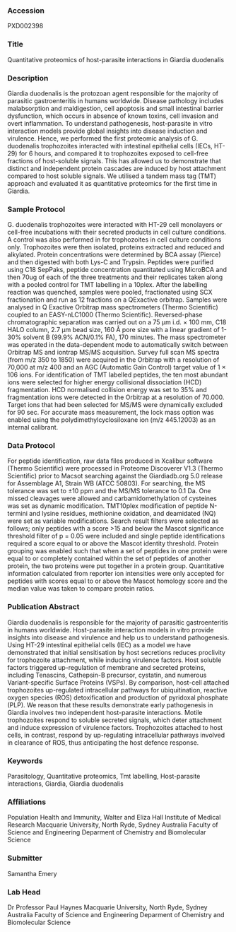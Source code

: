 ### Accession
PXD002398

### Title
Quantitative proteomics of host-parasite interactions in Giardia duodenalis

### Description
Giardia duodenalis is the protozoan agent responsible for the majority of parasitic gastroenteritis in humans worldwide. Disease pathology includes malabsorption and maldigestion, cell apoptosis and small intestinal barrier dysfunction, which occurs in absence of known toxins, cell invasion and overt inflammation. To understand pathogenesis, host-parasite in vitro interaction models provide global insights into disease induction and virulence. Hence, we performed the first proteomic analysis of G. duodenalis trophozoites interacted with intestinal epithelial cells (IECs, HT-29) for 6 hours, and compared it to trophozoites exposed to cell-free fractions of host-soluble signals. This has allowed us to demonstrate that distinct and independent protein cascades are induced by host attachment compared to host soluble signals. We utilised a tandem mass tag (TMT) approach and evaluated it as quantitative proteomics for the first time in Giardia.

### Sample Protocol
G. duodenalis trophozoites were interacted with HT-29 cell monolayers or cell-free incubations with their secreted products in cell culture conditions. A control was also performed in for trophozoites in cell culture conditions only. Trophozoites were then isolated, proteins extracted and reduced and alkylated. Protein concentrations were determined by BCA assay (Pierce) and then digested with both Lys-C and Trypsin. Peptides were purified using C18 SepPaks, peptide concentration quantitated using MicroBCA and then 70ug of each of the three treatments and their replicates  taken along with a pooled control for TMT labelling in a 10plex. After the labelling reaction was quenched, samples were pooled, fractionated using SCX fractionation and run as 12 fractions on a QExactive orbitrap.  Samples were analysed in Q Exactive Orbitrap mass spectrometers (Thermo Scientific) coupled to an EASY-nLC1000 (Thermo Scientific). Reversed-phase chromatographic separation was carried out on a 75 μm i.d. × 100 mm, C18 HALO column, 2.7 μm bead size, 160 Å pore size with a linear gradient of 1-30% solvent B (99.9% ACN/0.1% FA), 170 minutes. The mass spectrometer was operated in the data-dependent mode to automatically switch between Orbitrap MS and iontrap MS/MS acquisition. Survey full scan MS spectra (from m/z 350 to 1850) were acquired in the Orbitrap with a resolution of 70,000 at m/z 400 and an AGC (Automatic Gain Control) target value of 1 × 106 ions.  For identification of TMT labelled peptides, the ten most abundant ions were selected for higher energy collisional dissociation (HCD) fragmentation. HCD normalised collision energy was set to 35% and fragmentation ions were detected in the Orbitrap at a resolution of 70.000. Target ions that had been selected for MS/MS were dynamically excluded for 90 sec. For accurate mass measurement, the lock mass option was enabled using the polydimethylcyclosiloxane ion (m/z 445.12003) as an internal calibrant.

### Data Protocol
For peptide identification, raw data files produced in Xcalibur software (Thermo Scientific) were processed in Proteome Discoverer V1.3 (Thermo Scientific) prior to Macsot searching against the Giardiadb.org 5.0 release for Assemblage A1, Strain WB (ATCC 50803). For searching, the MS tolerance was set to ±10 ppm and the MS/MS tolerance to 0.1 Da. One missed cleavages were allowed and carbamidomethylation of cysteines was set as dynamic modification. TMT10plex modification of peptide N-termini and lysine residues, methionine oxidation, and deamidated (NQ) were set as variable modifications. Search result filters were selected as follows; only peptides with a score >15 and below the Mascot significance threshold filter of p = 0.05 were included and single peptide identifications required a score equal to or above the Mascot identity threshold. Protein grouping was enabled such that when a set of peptides in one protein were equal to or completely contained within the set of peptides of another protein, the two proteins were put together in a protein group. Quantitative information calculated from reporter ion intensities were only accepted for peptides with scores equal to or above the Mascot homology score and the median value was taken to compare protein ratios.

### Publication Abstract
Giardia duodenalis is responsible for the majority of parasitic gastroenteritis in humans worldwide. Host-parasite interaction models in vitro provide insights into disease and virulence and help us to understand pathogenesis. Using HT-29 intestinal epithelial cells (IEC) as a model we have demonstrated that initial sensitisation by host secretions reduces proclivity for trophozoite attachment, while inducing virulence factors. Host soluble factors triggered up-regulation of membrane and secreted proteins, including Tenascins, Cathepsin-B precursor, cystatin, and numerous Variant-specific Surface Proteins (VSPs). By comparison, host-cell attached trophozoites up-regulated intracellular pathways for ubiquitination, reactive oxygen species (ROS) detoxification and production of pyridoxal phosphate (PLP). We reason that these results demonstrate early pathogenesis in Giardia involves two independent host-parasite interactions. Motile trophozoites respond to soluble secreted signals, which deter attachment and induce expression of virulence factors. Trophozoites attached to host cells, in contrast, respond by up-regulating intracellular pathways involved in clearance of ROS, thus anticipating the host defence response.

### Keywords
Parasitology, Quantitative proteomics, Tmt labelling, Host-parasite interactions, Giardia, Giardia duodenalis

### Affiliations
Population Health and Immunity, Walter and Eliza Hall Institute of Medical Research
Macquarie University, North Ryde, Sydney Australia Faculty of Science and Engineering Deparment of Chemistry and Biomolecular Science

### Submitter
Samantha Emery

### Lab Head
Dr Professor Paul Haynes
Macquarie University, North Ryde, Sydney Australia Faculty of Science and Engineering Deparment of Chemistry and Biomolecular Science


